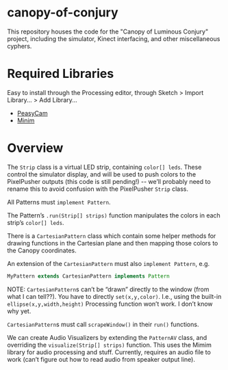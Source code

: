 # canopy-of-conjury
This repository houses the code for the "Canopy of Luminous Conjury" project, including the simulator, Kinect interfacing, and other miscellaneous cyphers.

# Required Libraries
Easy to install through the Processing editor, through Sketch > Import Library... > Add Library...
- [PeasyCam](http://mrfeinberg.com/peasycam/)
- [Minim](http://code.compartmental.net/tools/minim/)

# Overview
The `Strip` class is a virtual LED strip, containing `color[] leds`. These control the simulator display, and will be used to push colors to the PixelPusher outputs (this code is still pending!) -- we’ll probably need to rename this to avoid confusion with the PixelPusher `Strip` class.

All Patterns must `implement Pattern`.

The Pattern’s `.run(Strip[] strips)` function manipulates the colors in each strip’s `color[] leds`.

There is a `CartesianPattern` class which contain some helper methods for drawing functions in the Cartesian plane and then mapping those colors to the Canopy coordinates.

An extension of the `CartesianPattern` must also `implement Pattern`, e.g.

```java
MyPattern extends CartesianPattern implements Pattern
```

NOTE: `CartesianPattern`s can’t be “drawn” directly to the window (from what I can tell??). You have to directly `set(x,y,color)`. I.e., using the built-in `ellipse(x,y,width,height)` Processing function won’t work. I don’t know why yet.

`CartesianPattern`s must call `scrapeWindow()` in their `run()` functions.


We can create Audio Visualizers by extending the `PatternAV` class, and overriding the `visualize(Strip[] strips)` function. This uses the Mimim library for audio processing and stuff. Currently, requires an audio file to work (can’t figure out how to read audio from speaker output line).

